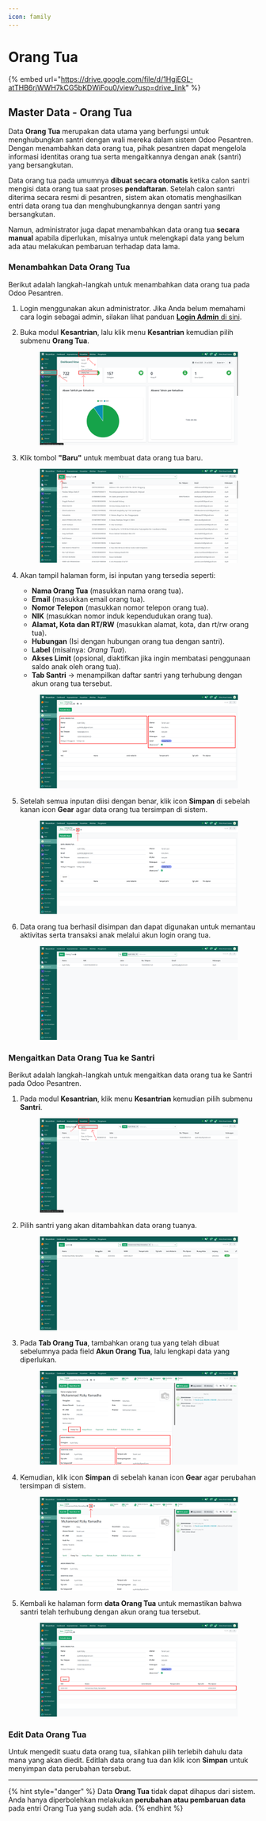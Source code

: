 ```yaml
---
icon: family
---
```


# Orang Tua

{% embed url="https://drive.google.com/file/d/1HgjEGL-atTHB6rjWWH7kCG5bKDWiFou0/view?usp=drive_link" %}

## Master Data - Orang Tua

Data **Orang Tua** merupakan data utama yang berfungsi untuk menghubungkan santri dengan wali mereka dalam sistem Odoo Pesantren. Dengan menambahkan data orang tua, pihak pesantren dapat mengelola informasi identitas orang tua serta mengaitkannya dengan anak (santri) yang bersangkutan.

Data orang tua pada umumnya **dibuat secara otomatis** ketika calon santri mengisi data orang tua saat proses **pendaftaran**. Setelah calon santri diterima secara resmi di pesantren, sistem akan otomatis menghasilkan entri data orang tua dan menghubungkannya dengan santri yang bersangkutan.

Namun, administrator juga dapat menambahkan data orang tua **secara manual** apabila diperlukan, misalnya untuk melengkapi data yang belum ada atau melakukan pembaruan terhadap data lama.

### Menambahkan Data Orang Tua

Berikut adalah langkah-langkah untuk menambahkan data orang tua pada Odoo Pesantren.

1. Login menggunakan akun administrator. Jika Anda belum memahami cara login sebagai admin, silakan lihat panduan [**Login Admin** di sini](../../panduan-login/login-admin.md).
2.  Buka modul **Kesantrian**, lalu klik menu **Kesantrian** kemudian pilih submenu **Orang Tua**.

    <figure><img src="../../.gitbook/assets/images-128.png" alt=""><figcaption></figcaption></figure>


3.  Klik tombol **"Baru"** untuk membuat data orang tua baru.

    <figure><img src="../../.gitbook/assets/images-129.png" alt=""><figcaption></figcaption></figure>


4.  Akan tampil halaman form, isi inputan yang tersedia seperti:

    * **Nama Orang Tua** (masukkan nama orang tua).
    * **Email** (masukkan email orang tua).
    * **Nomor Telepon** (masukkan nomor telepon orang tua).
    * **NIK** (masukkan nomor induk kependudukan orang tua).
    * **Alamat, Kota dan RT/RW** (masukkan alamat, kota, dan rt/rw orang tua).
    * **Hubungan** (Isi dengan hubungan orang tua dengan santri).
    * **Label** (misalnya: _Orang Tua_).
    * **Akses Limit** (opsional, diaktifkan jika ingin membatasi penggunaan saldo anak oleh orang tua).
    * **Tab Santri** → menampilkan daftar santri yang terhubung dengan akun orang tua tersebut.

    <figure><img src="../../.gitbook/assets/images-130.png" alt=""><figcaption></figcaption></figure>


5.  Setelah semua inputan diisi dengan benar, klik icon **Simpan** di sebelah kanan icon **Gear** agar data orang tua tersimpan di sistem.

    <figure><img src="../../.gitbook/assets/images-131.png" alt=""><figcaption></figcaption></figure>


6.  Data orang tua berhasil disimpan dan dapat digunakan untuk memantau aktivitas serta transaksi anak melalui akun login orang tua.

    <figure><img src="../../.gitbook/assets/images-132.png" alt=""><figcaption></figcaption></figure>

### Mengaitkan Data Orang Tua ke Santri

Berikut adalah langkah-langkah untuk mengaitkan data orang tua ke Santri pada Odoo Pesantren.

1.  Pada modul **Kesantrian**, klik menu **Kesantrian** kemudian pilih submenu **Santri**.

    <figure><img src="../../.gitbook/assets/images-133.png" alt=""><figcaption></figcaption></figure>


2.  Pilih santri yang akan ditambahkan data orang tuanya.

    <figure><img src="../../.gitbook/assets/images-134.png" alt=""><figcaption></figcaption></figure>


3.  Pada **Tab Orang Tua**, tambahkan orang tua yang telah dibuat sebelumnya pada field **Akun Orang Tua**, lalu lengkapi data yang diperlukan.

    <figure><img src="../../.gitbook/assets/images-135.png" alt=""><figcaption></figcaption></figure>


4.  Kemudian, klik icon **Simpan** di sebelah kanan icon **Gear** agar perubahan tersimpan di sistem.

    <figure><img src="../../.gitbook/assets/images-136.png" alt=""><figcaption></figcaption></figure>


5.  Kembali ke halaman form **data Orang Tua** untuk memastikan bahwa santri telah terhubung dengan akun orang tua tersebut.

    <figure><img src="../../.gitbook/assets/images-137.png" alt=""><figcaption></figcaption></figure>

### Edit Data Orang Tua

Untuk mengedit suatu data orang tua, silahkan pilih terlebih dahulu data mana yang akan diedit. Editlah data orang tua dan klik icon **Simpan** untuk menyimpan data perubahan tersebut.

***

{% hint style="danger" %}
Data **Orang Tua** tidak dapat dihapus dari sistem. Anda hanya diperbolehkan melakukan **perubahan atau pembaruan data** pada entri Orang Tua yang sudah ada.
{% endhint %}
